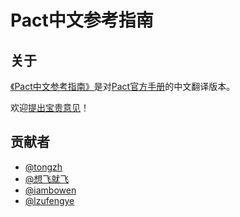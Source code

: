 # Pact中文参考指南

## 关于

[《Pact中文参考指南》](http://www.pact.net.cn)是对[Pact官方手册](https://docs.pact.io)的中文翻译版本。

欢迎[提出宝贵意见](https://github.com/cloud-native-user-group/pact-reference-guide-zh/issues/new)！

## 贡献者

* [@tongzh](https://github.com/tongzh)
* [@想飞就飞](https://github.com/wldandan)
* [@iambowen](https://github.com/iambowen)
* [@lzufengye](https://github.com/lzufengye)
